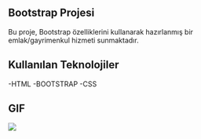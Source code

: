 ## Bootstrap Projesi

Bu proje, Bootstrap özelliklerini kullanarak hazırlanmış bir emlak/gayrimenkul hizmeti sunmaktadır.

## Kullanılan Teknolojiler

-HTML
-BOOTSTRAP
-CSS

## GIF

![](./images/bootstrap-gif.gif)
